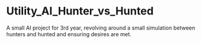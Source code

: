 # Utility_AI_Hunter_vs_Hunted
A small AI project for 3rd year, revolving around a small simulation between hunters and hunted and ensuring desires are met.
